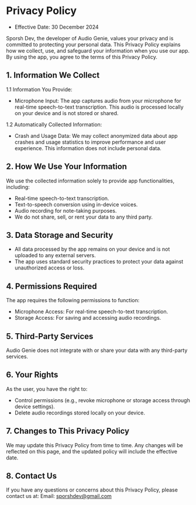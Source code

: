 # Privacy Policy

- Effective Date: 30 December 2024

Sporsh Dev, the developer of Audio Genie, values your privacy and is committed to protecting your personal data. This Privacy Policy explains how we collect, use, and safeguard your information when you use our app. By using the app, you agree to the terms of this Privacy Policy.

## 1. Information We Collect
1.1 Information You Provide:

- Microphone Input: The app captures audio from your microphone for real-time speech-to-text transcription. This audio is processed locally on your device and is not stored or shared.

1.2 Automatically Collected Information:

- Crash and Usage Data: We may collect anonymized data about app crashes and usage statistics to improve performance and user experience. This information does not include personal data.

## 2. How We Use Your Information

We use the collected information solely to provide app functionalities, including:

- Real-time speech-to-text transcription.
- Text-to-speech conversion using in-device voices.
- Audio recording for note-taking purposes.
- We do not share, sell, or rent your data to any third party.

## 3. Data Storage and Security

- All data processed by the app remains on your device and is not uploaded to any external servers.
- The app uses standard security practices to protect your data against unauthorized access or loss.

## 4. Permissions Required

The app requires the following permissions to function:

- Microphone Access: For real-time speech-to-text transcription.
- Storage Access: For saving and accessing audio recordings.

## 5. Third-Party Services

Audio Genie does not integrate with or share your data with any third-party services.

## 6. Your Rights

As the user, you have the right to:

- Control permissions (e.g., revoke microphone or storage access through device settings).
- Delete audio recordings stored locally on your device.

## 7. Changes to This Privacy Policy

We may update this Privacy Policy from time to time. Any changes will be reflected on this page, and the updated policy will include the effective date.

## 8. Contact Us

If you have any questions or concerns about this Privacy Policy, please contact us at:
Email: sporshdev@gmail.com